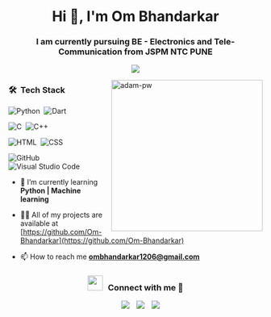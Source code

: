 
<h1 align="center">Hi 👋, I'm Om Bhandarkar</h1>
<h3 align="center">I am currently pursuing BE - Electronics and Tele-Communication from JSPM NTC PUNE</h3>
<p align="center">
  <a href="https://github.com/DenverCoder1/readme-typing-svg"><img src="https://readme-typing-svg.herokuapp.com?font=Time+New+Roman&color=cyan&size=25&center=true&vCenter=true&width=600&height=100&lines=Electronics+Tele+-+Communication+Student;Active+Learner"></a>
</p>
<p><img align="right" height =300 src="https://github.com/Adam-pw/Adam-pw/blob/main/animation_500_kxa883sd.gif" alt="adam-pw" /></p>


### 🛠 &nbsp;Tech Stack

![Python](https://img.shields.io/badge/-Python-05122A?style=flat&logo=python)&nbsp;
![Dart](https://img.shields.io/badge/-Dart-05122A?style=flat&logo=Dart&logoColor=1572B6)&nbsp;
<!-- ![JavaScript](https://img.shields.io/badge/-JavaScript-05122A?style=flat&logo=javascript)&nbsp; -->
<!-- ![Java](https://img.shields.io/badge/-Java-05122A?style=flat&logo=Java&logoColor=FFA518)&nbsp; -->
![C](https://img.shields.io/badge/-C-05122A?style=flat&logo=C&logoColor=A8B9CC)&nbsp;
![C++](https://img.shields.io/badge/-C++-05122A?style=flat&logo=C%2B%2B&logoColor=00599C)&nbsp;
<!-- ![Django](https://img.shields.io/badge/-Django-05122A?style=flat&logo=django&logoColor=092E20)&nbsp; -->
<!-- ![Flask](https://img.shields.io/badge/-Flask-05122A?style=flat&logo=flask)&nbsp; -->
<!-- ![Bootstrap](https://img.shields.io/badge/-Bootstrap-05122A?style=flat&logo=bootstrap&logoColor=563D7C)\ -->
![HTML](https://img.shields.io/badge/-HTML-05122A?style=flat&logo=HTML5)&nbsp;
![CSS](https://img.shields.io/badge/-CSS-05122A?style=flat&logo=CSS3&logoColor=1572B6)&nbsp;
<!-- ![Git](https://img.shields.io/badge/-Git-05122A?style=flat&logo=git)&nbsp; -->
![GitHub](https://img.shields.io/badge/-GitHub-05122A?style=flat&logo=github)&nbsp;
![Visual Studio Code](https://img.shields.io/badge/-Visual%20Studio%20Code-05122A?style=flat&logo=visual-studio-code&logoColor=007ACC)&nbsp;

- 🌱 I’m currently learning **Python | Machine learning**

- 👨‍💻 All of my projects are available at [https://github.com/Om-Bhandarkar](https://github.com/Om-Bhandarkar)

- 📫 How to reach me **ombhandarkar1206@gmail.com**

<h3 align="center" > <img src="https://media.giphy.com/media/iY8CRBdQXODJSCERIr/giphy.gif" width="30" height="30" style="margin-right: 10px;">Connect with me 🤝 </h3>

<p>

 <div align="center" class="icons-social" style="margin-left: 10px;">
        <a style="margin-left: 10px;"  target="_blank" href="https://www.linkedin.com/in/om-bhandarkar-3b174b20b"title="Linkedin">
		<img src="https://img.icons8.com/doodle/40/000000/linkedin--v2.png"></a>
        <a style="margin-left: 10px;" target="_blank" href="https://github.com/Om-Bhandarkar"title="GitHub">
		<img src="https://img.icons8.com/doodle/40/000000/github--v1.png"></a>
		<!-- <a style="margin-left: 10px;" target="_blank" href="https://stackoverflow.com/users/15954749/ajay-nikumbh">
		<img src="https://img.icons8.com/external-tal-revivo-color-tal-revivo/40/000000/external-stack-overflow-is-a-question-and-answer-site-for-professional-logo-color-tal-revivo.png"></a> -->
	      <a style="margin-left: 10px;" target="_blank" href="https://www.instagram.com/om_bhandarkar_12?utm_source=qr"title="Instagram">
			<img src="https://img.icons8.com/doodle/40/000000/instagram-new--v2.png"></a>
		  </div>

</p>
